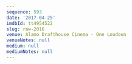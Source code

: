 ```yaml
---
sequence: 593
date: '2017-04-25'
imdbId: tt4954522
slug: raw-2016
venue: Alamo Drafthouse Cinema - One Loudoun
venueNotes: null
medium: null
mediumNotes: null
---
```


